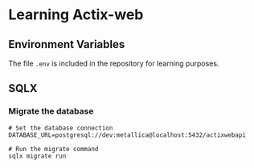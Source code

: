 # Learning Actix-web

## Environment Variables

The file `.env` is included in the repository for learning purposes.

## SQLX

### Migrate the database

```shell
# Set the database connection
DATABASE_URL=postgresql://dev:metallica@localhost:5432/actixwebapi

# Run the migrate command
sqlx migrate run
```
